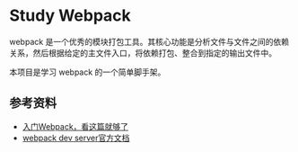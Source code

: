 # Study Webpack

webpack 是一个优秀的模块打包工具。其核心功能是分析文件与文件之间的依赖关系，然后根据给定的主文件入口，将依赖打包、整合到指定的输出文件中。

本项目是学习 webpack 的一个简单脚手架。


## 参考资料

+ [入门Webpack，看这篇就够了](http://www.jianshu.com/p/42e11515c10f)
+ [webpack dev server官方文档](http://webpack.github.io/docs/webpack-dev-server.html)
